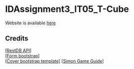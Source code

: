 # IDAssignment3_IT05_T-Cube
Website is available [here](https://triciachenting.github.io/IDAssignment3_IT05_T-Cube/html/index.html)  
## Credits
[[RestDB API](https://restdb.io/)]  
[[Form bootstrap](https://getbootstrap.com/docs/4.0/examples/floating-labels/)]  
[[Cover bootstrap template](https://getbootstrap.com/docs/4.0/examples/cover/)]
[[Simon Game Guide](https://freshman.tech/simon-game/)]
